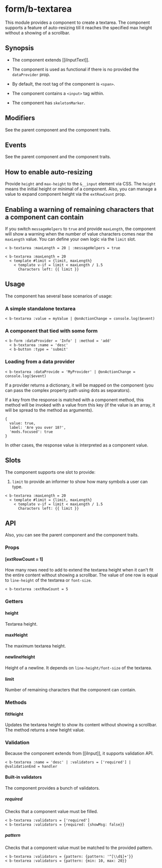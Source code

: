 # form/b-textarea

This module provides a component to create a textarea.
The component supports a feature of auto-resizing till it reaches the specified max height without a showing of a scrollbar.

## Synopsis

* The component extends [[iInputText]].

* The component is used as functional if there is no provided the `dataProvider` prop.

* By default, the root tag of the component is `<span>`.

* The component contains a `<input>` tag within.

* The component has `skeletonMarker`.

## Modifiers

See the parent component and the component traits.

## Events

See the parent component and the component traits.

## How to enable auto-resizing

Provide `height` and `max-height` to the  `&__input` element via CSS.
The `height` means the initial height or minimal of a component.
Also, you can manage a value to expand component height via the `extRowCount` prop.

## Enabling a warning of remaining characters that a component can contain

If you switch `messageHelpers` to `true` and provide `maxLength`,
the component will show a warning when the number of value characters comes near the `maxLength` value.
You can define your own logic via the `limit` slot.

```
< b-textarea :maxLength = 20 | :messageHelpers = true

< b-textarea :maxLength = 20
  < template #limit = {limit, maxLength}
    < template v-if = limit < maxLength / 1.5
      Characters left: {{ limit }}
```

## Usage

The component has several base scenarios of usage:

### A simple standalone textarea

```
< b-textarea :value = myValue | @onActionChange = console.log($event)
```

### A component that tied with some form

```
< b-form :dataProvider = 'Info' | :method = 'add'
  < b-textarea :name = 'desc'
  < b-button :type = 'submit'
```

### Loading from a data provider

```
< b-textarea :dataProvide = 'MyProvider' | @onActionChange = console.log($event)
```

If a provider returns a dictionary, it will be mapped on the component
(you can pass the complex property path using dots as separators).

If a key from the response is matched with a component method, this method will be invoked with a value from this key
(if the value is an array, it will be spread to the method as arguments).

```
{
  value: true,
  label: 'Are you over 18?',
  'mods.focused': true
}
```

In other cases, the response value is interpreted as a component value.

## Slots

The component supports one slot to provide:

1. `limit` to provide an informer to show how many symbols a user can type.

```
< b-textarea :maxLength = 20
  < template #limit = {limit, maxLength}
    < template v-if = limit < maxLength / 1.5
      Characters left: {{ limit }}
```

## API

Also, you can see the parent component and the component traits.

### Props

#### [extRowCount = 1]

How many rows need to add to extend the textarea height when it can't fit the entire content without showing a scrollbar.
The value of one row is equal to `line-height` of the textarea or `font-size`.

```
< b-textarea :extRowCount = 5
```

### Getters

#### height

Textarea height.

#### maxHeight

The maximum textarea height.

#### newlineHeight

Height of a newline.
It depends on `line-height/font-size` of the textarea.

#### limit

Number of remaining characters that the component can contain.

### Methods

#### fitHeight

Updates the textarea height to show its content without showing a scrollbar.
The method returns a new height value.

### Validation

Because the component extends from [[iInput]], it supports validation API.

```
< b-textarea :name = 'desc' | :validators = ['required'] | @validationEnd = handler
```

#### Built-in validators

The component provides a bunch of validators.

##### required

Checks that a component value must be filled.

```
< b-textarea :validators = ['required']
< b-textarea :validators = {required: {showMsg: false}}
```

##### pattern

Checks that a component value must be matched to the provided pattern.

```
< b-textarea :validators = {pattern: {pattern: '^[\\d$]+'}}
< b-textarea :validators = {pattern: {min: 10, max: 20}}
```
